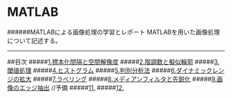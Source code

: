 # MATLAB
######MATLABによる画像処理の学習とレポート
MATLABを用いた画像処理について記述する。

---
##目次
#####[1.標本化間隔と空間解像度](/Text/Text1.md)
#####[2.階調数と擬似輪郭](/Text/Text2.md)
#####[3.閾値処理](/Text/Text3.md)
#####[4.ヒストグラム](/Text/Text4.md)
#####[5.判別分析法](/Text/Text5.md)
#####[6.ダイナミックレンジの拡大](/Text/Text6.md)
#####[7.ラベリング](/Text/Text7.md)
#####[8.メディアンフィルタと先鋭化](/Text/Text8.md)
#####[9.画像のエッジ抽出](/Text/Text9.md)
//予備
#####[11.]()
#####[12.]()
